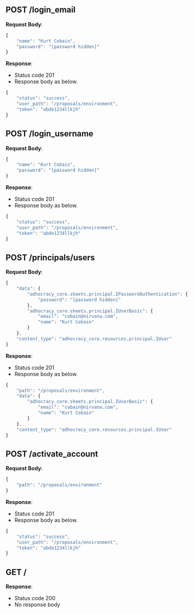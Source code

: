 POST /login_email
-----------------

**Request Body**: 

``` javascript
{
    "name": "Kurt Cobain",
    "password": "[password hidden]"
}
```

**Response**: 

 - Status code 201
 - Response body as below.

``` javascript
{
    "status": "success",
    "user_path": "/proposals/environment",
    "token": "abde1234llkjh"
}
```

POST /login_username
--------------------

**Request Body**: 

``` javascript
{
    "name": "Kurt Cobain",
    "password": "[password hidden]"
}
```

**Response**: 

 - Status code 201
 - Response body as below.

``` javascript
{
    "status": "success",
    "user_path": "/proposals/environment",
    "token": "abde1234llkjh"
}
```

POST /principals/users
----------------------

**Request Body**: 

``` javascript
{
    "data": {
        "adhocracy_core.sheets.principal.IPasswordAuthentication": {
            "password": "[password hidden]"
        },
        "adhocracy_core.sheets.principal.IUserBasic": {
            "email": "cobain@nirvana.com",
            "name": "Kurt Cobain"
        }
    },
    "content_type": "adhocracy_core.resources.principal.IUser"
}
```

**Response**: 

 - Status code 201
 - Response body as below.

``` javascript
{
    "path": "/proposals/environment",
    "data": {
        "adhocracy_core.sheets.principal.IUserBasic": {
            "email": "cobain@nirvana.com",
            "name": "Kurt Cobain"
        }
    },
    "content_type": "adhocracy_core.resources.principal.IUser"
}
```

POST /activate_account
----------------------

**Request Body**: 

``` javascript
{
    "path": "/proposals/environment"
}
```

**Response**: 

 - Status code 201
 - Response body as below.

``` javascript
{
    "status": "success",
    "user_path": "/proposals/environment",
    "token": "abde1234llkjh"
}
```

GET /
-----

**Response**: 

 - Status code 200
 - No response body

